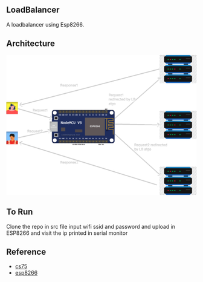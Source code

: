 ## LoadBalancer
A  loadbalancer using Esp8266.

## Architecture
![archi](https://github.com/Aashish1-1-1/LoadBalancer/blob/main/images/archi.svg)

## To Run
Clone the repo in src file input wifi ssid and password and upload in ESP8266 and visit the ip printed in serial monitor

## Reference
- [cs75](https://youtu.be/-W9F__D3oY4?si=7R-KCb_lPCSJAsBO)
- [esp8266](https://lastminuteengineers.com/creating-esp8266-web-server-arduino-ide/)
